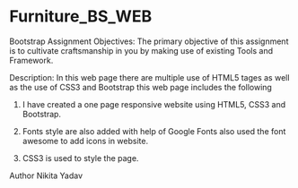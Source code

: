 # Furniture_BS_WEB
Bootstrap Assignment
Objectives:
The primary objective of this assignment is to cultivate craftsmanship in you by making use of existing Tools and Framework.

Description: In this web page there are multiple use of HTML5 tages as well as the use of CSS3 and Bootstrap this web page includes the following

1. I have created a one page responsive website using HTML5, CSS3 and Bootstrap.

2. Fonts style are also added with help of Google Fonts also used the font awesome to add icons in website.

3. CSS3 is used to style the page.

Author
Nikita Yadav
